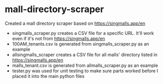 # mall-directory-scraper
Created a mall directory scraper based on https://singmalls.app/en

- singmalls_scraper.py creates a CSV file for a specific URL. It'll work even if it's not from https://singmalls.app/en
- 100AM_tenants.csv is generated from singmalls_scraper.py as an example
- allsingmalls_scraper creates a CSV file for all malls' directory listed in https://singmalls.app/en
- malls_tenant.csv is generated from allmalls_scraper.py as an example
- tester.py was used for unit testing to make sure parts worked before I placed it into the main python files
